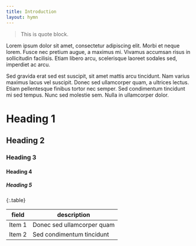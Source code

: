 ```yaml
---
title: Introduction
layout: hymn
---
```




> This is quote block.

Lorem ipsum dolor sit amet, consectetur adipiscing elit. Morbi et neque lorem. Fusce nec pretium augue, a maximus mi. Vivamus accumsan risus in sollicitudin facilisis. Etiam libero arcu, scelerisque laoreet sodales sed, imperdiet ac arcu. 

Sed gravida erat sed est suscipit, sit amet mattis arcu tincidunt. Nam varius maximus lacus vel suscipit. Donec sed ullamcorper quam, a ultrices lectus. Etiam pellentesque finibus tortor nec semper. Sed condimentum tincidunt mi sed tempus. Nunc sed molestie sem. Nulla in ullamcorper dolor.

# Heading 1

## Heading 2

### Heading 3

#### Heading 4

##### Heading 5



{:.table}

| field | description |
| ----- | ----------- |
| Item 1 | Donec sed ullamcorper quam |
| Item 2 | Sed condimentum tincidunt |


